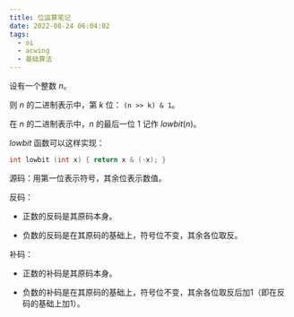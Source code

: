 ```yaml
---
title: 位运算笔记
date: 2022-08-24 06:04:02
tags:
  - oi
  - acwing
  - 基础算法
---
```


设有一个整数 $n$。

则 $n$ 的二进制表示中，第 $k$ 位： `(n >> k) & 1`。

在 $n$ 的二进制表示中，$n$ 的最后一位 $1$ 记作 $lowbit(n)$。

$lowbit$ 函数可以这样实现：

```cpp
int lowbit (int x) { return x & (-x); }
```

源码：用第一位表示符号，其余位表示数值。

反码：

- 正数的反码是其原码本身。

- 负数的反码是在其原码的基础上，符号位不变，其余各位取反。

补码：

- 正数的补码是其原码本身。

- 负数的补码是在其原码的基础上，符号位不变，其余各位取反后加1（即在反码的基础上加1）。

